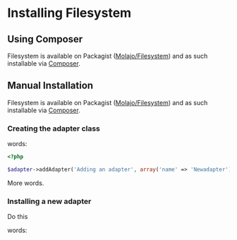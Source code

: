Installing Filesystem
=============

Using Composer
--------------

Filesystem is available on Packagist ([Molajo/Filesystem](http://packagist.org/packages/molajo/filesystem))
and as such installable via [Composer](http://getcomposer.org/).


Manual Installation
-------------------

Filesystem is available on Packagist ([Molajo/Filesystem](http://packagist.org/packages/molajo/filesystem))
and as such installable via [Composer](http://getcomposer.org/).

### Creating the adapter class

words:

```php
<?php

$adapter->addAdapter('Adding an adapter', array('name' => 'Newadapter'));
```

More words.

### Installing a new adapter

Do this

words:
